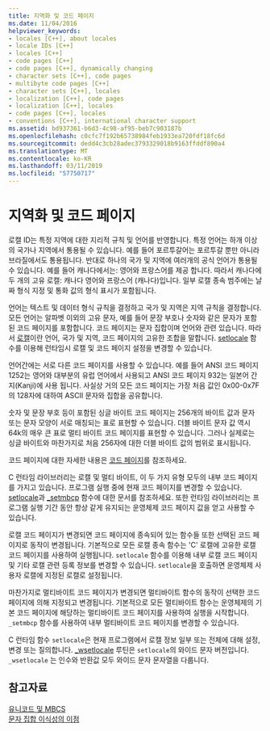 ```yaml
---
title: 지역화 및 코드 페이지
ms.date: 11/04/2016
helpviewer_keywords:
- locales [C++], about locales
- locale IDs [C++]
- locales [C++]
- code pages [C++]
- code pages [C++], dynamically changing
- character sets [C++], code pages
- multibyte code pages [C++]
- character sets [C++], locales
- localization [C++], code pages
- localization [C++], locales
- code pages [C++], locales
- conventions [C++], international character support
ms.assetid: bd937361-b6d3-4c98-af95-beb7c903187b
ms.openlocfilehash: c0cfc7f192b65738984feb1933ea720fdf18fc6d
ms.sourcegitcommit: dedd4c3cb28adec3793329018b9163ffddf890a4
ms.translationtype: MT
ms.contentlocale: ko-KR
ms.lasthandoff: 03/11/2019
ms.locfileid: "57750717"
---
```

# <a name="locales-and-code-pages"></a>지역화 및 코드 페이지

로캘 ID는 특정 지역에 대한 지리적 규칙 및 언어를 반영합니다. 특정 언어는 하개 이상의 국가나 지역에서 통용될 수 있습니다. 예를 들어 포르투갈어는 포르투갈 뿐만 아니라 브라질에서도 통용됩니다. 반대로 하나의 국가 및 지역에 여러개의 공식 언어가 통용될 수 있습니다. 예를 들어 캐나다에서는: 영어와 프랑스어를 제공 합니다. 따라서 캐나다에 두 개의 고유 로캘: 캐나다 영어와 프랑스어 (캐나다)입니다. 일부 로캘 종속 범주에는 날짜 형식 지정 및 통화 값의 형식 표시가 포함됩니다.

언어는 텍스트 및 데이터 형식 규칙을 결정하고 국가 및 지역은 지역 규칙을 결정합니다. 모든 언어는 알파벳 이외의 고유 문자, 예를 들어 문장 부호나 숫자와 같은 문자가 포함된 코드 페이지를 포함합니다. 코드 페이지는 문자 집합이며 언어와 관련 있습니다. 따라서 [로캘](../c-runtime-library/locale.md)이란 언어, 국가 및 지역, 코드 페이지의 고유한 조합을 말합니다. [setlocale](../c-runtime-library/reference/setlocale-wsetlocale.md) 함수를 이용해 런타임시 로캘 및 코드 페이지 설정을 변경할 수 있습니다.

언어간에는 서로 다른 코드 페이지를 사용할 수 있습니다. 예를 들어 ANSI 코드 페이지 1252는 영어와 대부분의 유럽 언어에서 사용되고 ANSI 코드 페이지 932는 일본어 간지(Kanji)에 사용 됩니다. 사실상 거의 모든 코드 페이지는 가장 처음 값인 0x00-0x7F의 128자에 대하여 ASCII 문자와 집합을 공유합니다.

숫자 및 문장 부호 등이 포함된 싱글 바이트 코드 페이지는 256개의 바이트 값과 문자 또는 문자 모양이 서로 매칭되는 표로 표현할 수 있습니다. 더블 바이트 문자 값 역시 64k의 매우 큰 표로 멀티 바이트 코드 페이지를 표현할 수 있습니다. 그러나 실제로는 싱글 바이트와 마찬가지로 처음 256자에 대한 더블 바이트 값의 범위로 표시됩니다.

코드 페이지에 대한 자세한 내용은 [코드 페이지](../c-runtime-library/code-pages.md)를 참조하세요.

C 런타임 라이브러리는 로캘 및 멀티 바이트, 이 두 가지 유형 모두의 내부 코드 페이지를 가지고 있습니다. 프로그램 실행 중에 현재 코드 페이지를 변경할 수 있습니다. [setlocale](../c-runtime-library/reference/setlocale-wsetlocale.md)과 [_setmbcp](../c-runtime-library/reference/setmbcp.md) 함수에 대한 문서를 참조하세요. 또한 런타임 라이브러리는 프로그램 실행 기간 동안 항상 같게 유지되는 운영체제 코드 페이지 값을 얻고 사용할 수 있습니다.

로캘 코드 페이지가 변경되면 코드 페이지에 종속되어 있는 함수들 또한 선택된 코드 페이지로 동작이 변경됩니다. 기본적으로 모든 로캘 종속 함수는 'C' 로캘에 고유한 로캘 코드 페이지를 사용하여 실행됩니다. `setlocale` 함수를 이용해 내부 로캘 코드 페이지 및 기타 로캘 관련 등록 정보를 변경할 수 있습니다. `setlocale`을 호출하면 운영체제 사용자 로캘에 지정된 로캘로 설정됩니다.

마찬가지로 멀티바이트 코드 페이지가 변경되면 멀티바이트 함수의 동작이 선택한 코드 페이지에 의해 지정되고 변경됩니다. 기본적으로 모든 멀티바이트 함수는 운영체제의 기본 코드 페이지에 해당하는 멀티바이트 코드 페이지를 사용하여 실행을 시작합니다. `_setmbcp` 함수를 사용하여 내부 멀티바이트 코드 페이지를 변경할 수 있습니다.

C 런타임 함수 `setlocale`은 현재 프로그램에서 로캘 정보 일부 또는 전체에 대해 설정, 변경 또는 질의합니다. [_wsetlocale](../c-runtime-library/reference/setlocale-wsetlocale.md) 루틴은 `setlocale`의 와이드 문자 버전입니다. `_wsetlocale` 는 인수와 반환값 모두 와이드 문자 문자열을 다룹니다.

## <a name="see-also"></a>참고자료

[유니코드 및 MBCS](../text/unicode-and-mbcs.md)<br/>
[문자 집합 이식성의 이점](../text/benefits-of-character-set-portability.md)
